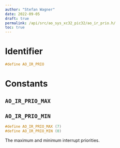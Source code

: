 ```yaml
---
author: "Stefan Wagner"
date: 2022-09-05
draft: true
permalink: /api/src/ao_sys_xc32_pic32/ao_ir_prio.h/
toc: true
---
```


# Identifier

```c
#define AO_IR_PRIO
```

# Constants

## `AO_IR_PRIO_MAX`
## `AO_IR_PRIO_MIN`

```c
#define AO_IR_PRIO_MAX (7)
#define AO_IR_PRIO_MIN (0)
```

The maximum and minimum interrupt priorities.
